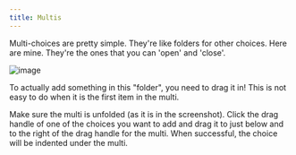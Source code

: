 ```yaml
---
title: Multis
---
```


Multi-choices are pretty simple. They're like folders for other choices. Here are mine. They're the ones that you can 'open' and 'close'.

![image](https://user-images.githubusercontent.com/29108628/121774481-e39f7f80-cb82-11eb-92bf-6d265529ba06.png)

To actually add something in this "folder", you need to drag it in! This is not easy to do when it is the first item in the multi.

Make sure the multi is unfolded (as it is in the screenshot). Click the drag handle of one of the choices you want to add and drag it to just below and to the right of the drag handle for the multi. When successful, the choice will be indented under the multi.
